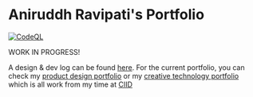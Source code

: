 # Aniruddh Ravipati's Portfolio
[![CodeQL](https://github.com/anirudhravipati/Interaction-Design-Portfolio/actions/workflows/codeql.yml/badge.svg)](https://github.com/anirudhravipati/Interaction-Design-Portfolio/actions/workflows/codeql.yml)

WORK IN PROGRESS! 

A design & dev log can be found [here](public/Documents/Process.md). For the current portfolio, you can check my [product design portfolio](https://readymag.com/ravipatianirudh/4012537/)  or my [creative technology portfolio](https://zerozerozerozero.webflow.io/) which is all work from my time at [CIID](ciid.dk)
